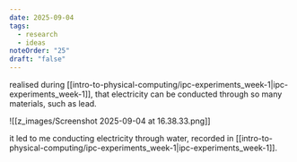 ```yaml
---
date: 2025-09-04
tags:
  - research
  - ideas
noteOrder: "25"
draft: "false"
---
```

realised during [[intro-to-physical-computing/ipc-experiments_week-1|ipc-experiments_week-1]], that electricity can be conducted through so many materials, such as lead. 

![[z_images/Screenshot 2025-09-04 at 16.38.33.png]]

it led to me conducting electricity through water, recorded in [[intro-to-physical-computing/ipc-experiments_week-1|ipc-experiments_week-1]]. 